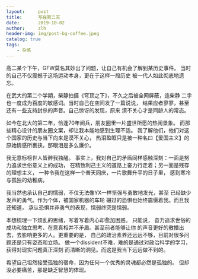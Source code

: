 ```yaml
---
layout:     post
title:      写在第二天
date:       2019-10-02
author:     zlh
header-img: img/post-bg-coffee.jpeg
catalog: true
tags:
    - 杂感
---
```


高二某个下午，GFW莫名其妙出了问题，让自己有机会了解到某历史事件。
当时的自己不仅震撼于这场运动本身，更在于这样一段历史
被一代人如此彻底地遗忘。

在武大的第二个学期，柴静拍摄《穹顶之下》，不久之后被全网屏蔽，连柴静
二字也一度成为百度的敏感词。当时自己在空间发了一篇说说，
结果应者寥寥，甚至还有一些支持封杀的声音。自己惊讶的发现，原来
漠不关心才是同龄人的常态。

如今在北大的第二年，恰逢70年阅兵，朋友圈里一片盛世所愿的热闹景象。
而那些精心设计的朋友圈文案，却让我本能地感到生理不适。
我了解他们，他们对这个国家的历史与当下向来是漠不关心，
热泪盈眶只是被一种名曰【爱国主义】的
原始情感所裹挟。那眼泪是多么廉价。

我无意标榜世人皆醉我独醒。
事实上，我对自己的矛盾同样感触深刻：一面是努力追求世俗意义上的成功，
在精致利己主义的道路上奋力行走着；另一面是残存的理想主义，
一种令我在这样一个普天同庆，一片歌舞升平的日子里，
感到寒冷与孤独的幼稚病。

我当然也承认自己的懦弱，不仅无法像YX一样坚强与勇敢地发光，甚至
已经缺少发声的勇气。作为个体，被国家机器的车轮
碾过的恐惧也始终震慑着我。而且我还知道，
承认恐惧并非勇气的表现，懦弱终究是懦弱。

本想梳理一下烦乱的思绪，写着写着内心却愈加困惑。
只能说，
奋力追求世俗的成功和独立思考、在意真相并不矛盾。甚至前者能够让你
的声音更好的散播出去，去影响更多的人。更重要的是，
自己的政治素养还远远不够，目前对很多问题还是只有姿态和立场。
做一个dissident不难，难的是通过对政治科学的学习，获得对现实问题真正深刻
而清晰的洞见。而这是我当下远远做不到的。

希望自己坦然接受孤独的宿命，因为任何一个优秀的灵魂都必然是孤独的。
但却没必要痛苦，那是缺乏智慧的体现。
